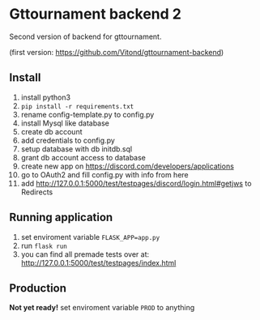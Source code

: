 # Gttournament backend 2
Second version of backend for gttournament.

(first version: https://github.com/Vitond/gttournament-backend)

## Install
1. install python3
2. `pip install -r requirements.txt`
3. rename config-template.py to config.py
4. install Mysql like database
5. create db account
6. add credentials to config.py
7. setup database with db initdb.sql
8. grant db account access to database
9. create new app on https://discord.com/developers/applications
10. go to OAuth2 and fill config.py with info from here
11. add http://127.0.0.1:5000/test/testpages/discord/login.html#getjws to Redirects

## Running application
1. set enviroment variable `FLASK_APP=app.py`
2. run `flask run`
3. you can find all premade tests over at: http://127.0.0.1:5000/test/testpages/index.html

## Production
**Not yet ready!**
set enviroment variable `PROD` to anything
